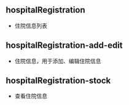 ## hospitalRegistration

- 住院信息列表

## hospitalRegistration-add-edit

- 住院信息，用于添加、编辑住院信息

## hospitalRegistration-stock

- 查看住院信息
